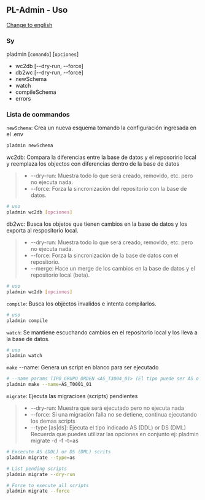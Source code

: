 ## PL-Admin - Uso
[Change to english](usage.md)

### Sy
pladmin [`comando`] [`opciones`]
- wc2db [--dry-run, --force]
- db2wc [--dry-run, --force]
- newSchema
- watch
- compileSchema
- errors


### Lista de commandos
`newSchema`: Crea un nueva esquema tomando la configuración ingresada en el .env
```sh
pladmin newSchema
```

wc2db: Compara la diferencias entre la base de datos y el reposoririo local y reemplaza los objectos con diferencias dentro de la base de datos
> - --dry-run: Muestra todo lo que será creado, removido, etc. pero no ejecuta nada.
> - --force: Forza la sincronización del repositorio con la base de datos.

```sh
# uso
pladmin wc2db [opciones]
```

db2wc: Busca los objetos que tienen cambios en la base de datos y los exporta al respositorio local.
> - --dry-run: Muestra todo lo que será creado, removido, etc. pero no ejecuta nada.
> - --force: Forza la sincronización de la base de datos con el repositorio.
> - --merge: Hace un merge de los cambios en la base de datos y el repositorio local (beta). 
```sh
# uso
pladmin wc2db [opciones]
```

`compile`: Busca los objectos invalidos e intenta compilarlos.
```sh
# uso
pladmin compile
```

`watch`: Se mantiene escuchando cambios en el repositorio local y los lleva a la base de datos.
```sh
# uso
pladmin watch
```

`make` --name: Genera un script en blanco para ser ejecutado

```sh
# --name params TIPO_GRUPO_ORDEN <AS_T3004_01> (El tipo puede ser AS o DS)
pladmin make --name=AS_T0001_01
```

`migrate`: Ejecuta las migracioes (scripts) pendientes 
> - --dry-run: Muestra que será ejecutado pero no ejecuta nada
> - --force: Si una migración falla no se detiene, continua ejecutando los demas scripts
> - --type [as|ds]: Ejecuta el tipo indicado AS (DDL) or DS (DML)
> Recuerda que puedes utilizar las opciones en conjunto ej: pladmin migrate -d -f -t=as
```sh
# Excecute AS (DDL) or DS (DML) scrits
pladmin migrate --type=as

# List pending scripts
pladmin migrate --dry-run

# Force to execute all scripts 
pladmin migrate --force 
```
